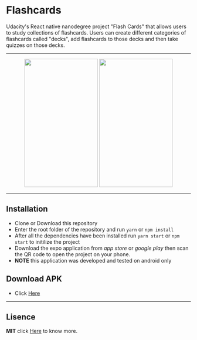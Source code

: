 # Flashcards

Udacity's React native nanodegree project "Flash Cards" that allows users to
study collections of flashcards.
Users can create different categories of flashcards called "decks", add
flashcards to those decks and then take quizzes on those decks.

---

<p align="center">
<img src="https://github.com/LucasProcopio/flashcards/blob/master/assets/one.gif" width="200" height="350"> 
<img src="https://github.com/LucasProcopio/flashcards/blob/master/assets/two.gif" width="200" height="350">
</p>

---

## Installation

- Clone or Download this repository
- Enter the root folder of the repository and run `yarn` or `npm install`
- After all the dependencies have been installed run `yarn start` or `npm start`
  to initilize the project
- Download the expo application from _app store_ or _google play_ then
  scan the QR code to open the project on your phone.
- **NOTE** this application was developed and tested on android only

## Download APK

- Click [Here](https://expo.io/artifacts/70a5d71b-c929-47c1-94a4-d29c699c69e2)

---

## Lisence

**MIT** click [Here](http://escolhaumalicenca.com.br/licencas/mit/) to know more.
